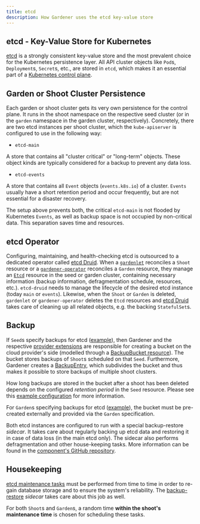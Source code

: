 ```yaml
---
title: etcd
description: How Gardener uses the etcd key-value store
---
```


## etcd - Key-Value Store for Kubernetes

[etcd](https://etcd.io/) is a strongly consistent key-value store and the most prevalent choice for the Kubernetes
persistence layer. All API cluster objects like `Pod`s, `Deployment`s, `Secret`s, etc., are stored in `etcd`, which
makes it an essential part of a [Kubernetes control plane](https://kubernetes.io/docs/concepts/overview/components/#control-plane-components).

## Garden or Shoot Cluster Persistence

Each garden or shoot cluster gets its very own persistence for the control plane.
It runs in the shoot namespace on the respective seed cluster (or in the `garden` namespace in the garden cluster, respectively).
Concretely, there are two etcd instances per shoot cluster, which the `kube-apiserver` is configured to use in the following way:

* `etcd-main`

A store that contains all "cluster critical" or "long-term" objects.
These object kinds are typically considered for a backup to prevent any data loss.

* `etcd-events`

A store that contains all `Event` objects (`events.k8s.io`) of a cluster.
`Events` usually have a short retention period and occur frequently, but are not essential for a disaster recovery.

The setup above prevents both, the critical `etcd-main` is not flooded by Kubernetes `Events`, as well as backup space is not occupied by non-critical data.
This separation saves time and resources.

## etcd Operator

Configuring, maintaining, and health-checking etcd is outsourced to a dedicated operator called [etcd Druid](https://github.com/gardener/etcd-druid/).
When a [`gardenlet`](gardenlet.md) reconciles a `Shoot` resource or a [`gardener-operator`](operator.md) reconciles a `Garden` resource, they manage an [`Etcd`](https://github.com/gardener/etcd-druid/blob/1d427e9167adac1476d1847c0e265c2c09d6bc62/config/samples/druid_v1alpha1_etcd.yaml) resource in the seed or garden cluster, containing necessary information (backup information, defragmentation schedule, resources, etc.).
`etcd-druid` needs to manage the lifecycle of the desired etcd instance (today `main` or `events`).
Likewise, when the `Shoot` or `Garden` is deleted, `gardenlet` or `gardener-operator` deletes the `Etcd` resources and [etcd Druid](https://github.com/gardener/etcd-druid/) takes care of cleaning up all related objects, e.g. the backing `StatefulSet`s.

## Backup

If `Seed`s specify backups for etcd ([example](../../example/50-seed.yaml)), then Gardener and the respective [provider extensions](../extensions/overview.md) are responsible for creating a bucket on the cloud provider's side (modelled through a [BackupBucket resource](../extensions/extension-resources/backupbucket.md)).
The bucket stores backups of `Shoot`s scheduled on that `Seed`.
Furthermore, Gardener creates a [BackupEntry](../extensions/extension-resources/backupentry.md), which subdivides the bucket and thus makes it possible to store backups of multiple shoot clusters.

How long backups are stored in the bucket after a shoot has been deleted depends on the configured _retention period_ in the `Seed` resource.
Please see this [example configuration](https://github.com/gardener/gardener/blob/849cd857d0d20e5dde26b9740ca2814603a56dfd/example/20-componentconfig-gardenlet.yaml#L20) for more information.

For `Garden`s specifying backups for etcd ([example](../../example/operator/20-garden.yaml)), the bucket must be pre-created externally and provided via the `Garden` specification.

Both etcd instances are configured to run with a special backup-restore _sidecar_.
It takes care about regularly backing up etcd data and restoring it in case of data loss (in the main etcd only).
The sidecar also performs defragmentation and other house-keeping tasks.
More information can be found in the [component's GitHub repository](https://github.com/gardener/etcd-backup-restore).

## Housekeeping

[etcd maintenance tasks](https://etcd.io/docs/v3.3/op-guide/maintenance/) must be performed from time to time in order to re-gain database storage and to ensure the system's reliability.
The [backup-restore](https://github.com/gardener/etcd-backup-restore) _sidecar_ takes care about this job as well.

For both `Shoot`s and `Garden`s, a random time **within the shoot's maintenance time** is chosen for scheduling these tasks.